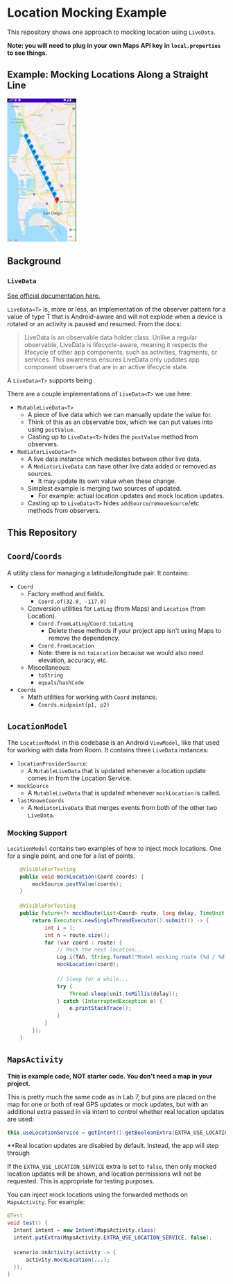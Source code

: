 # Location Mocking Example

This repository shows one approach to mocking location using `LiveData`.

**Note: you will need to plug in your own Maps API key in `local.properties` to see things.**

## Example: Mocking Locations Along a Straight Line

![Demo](images/demo.gif)

## Background

### `LiveData`

[See official documentation here.](https://developer.android.com/topic/libraries/architecture/livedata)

`LiveData<T>` is, more or less, an implementation of the observer pattern 
for a value of type T that is Android-aware and will not explode when a device 
is rotated or an activity is paused and resumed. From the docs:

> LiveData is an observable data holder class. Unlike a regular observable, LiveData is lifecycle-aware, meaning it respects the lifecycle of other app components, such as activities, fragments, or services. This awareness ensures LiveData only updates app component observers that are in an active lifecycle state.

A `LiveData<T>` supports being 

There are a couple implementations of `LiveData<T>` we use here:

  - `MutableLiveData<T>`
    - A piece of live data which we can manually update the value for. 
    - Think of this as an observable box, which we can put values into using `postValue`.
    - Casting up to `LiveData<T>` hides the `postValue` method from observers.
  - `MediatorLiveData<T>`
    - A live data instance which mediates between other live data.
    - A `MediatorLiveData` can have other live data added or removed as sources.
      - It may update its own value when these change.
    - Simplest example is merging two sources of updated.
      - For example: actual location updates and mock location updates.
    - Casting up to `LiveData<T>` hides `addSource`/`removeSource`/etc methods from observers.
    

## This Repository

## `Coord`/`Coords`

A utility class for managing a latitude/longitude pair. It contains:

  - `Coord`
    - Factory method and fields.
      - `Coord.of(32.0, -117.0)`
    - Conversion utilities for `LatLng` (from Maps) and `Location` (from Location).
      - `Coord.fromLatLng`/`Coord.toLatLng`
        - Delete these methods if your project app isn't using Maps to remove the dependency.
      - `Coord.fromLocation`
      - Note: there is no `toLocation` because we would also need elevation, accuracy, etc.
    - Miscellaneous:
      - `toString`
      - `equals`/`hashCode`
  - `Coords`
    - Math utilities for working with `Coord` instance.
      - `Coords.midpoint(p1, p2)`


## `LocationModel`

The `LocationModel` in this codebase is an Android `ViewModel`, like that used 
for working with data from Room. It contains three `LiveData` instances:

  - `locationProviderSource`:
    - A `MutableLiveData` that is updated whenever a location update comes in from the Location Service.
  - `mockSource`
    - A `MutableLiveData` that is updated whenever `mockLocation` is called.
  - `lastKnownCoords`
    - A `MediatorLiveData` that merges events from both of the other two `LiveData`.

### Mocking Support

`LocationModel` contains two examples of how to inject mock locations. One for a single point, and one for a list of points.

```java
    @VisibleForTesting
    public void mockLocation(Coord coords) {
        mockSource.postValue(coords);
    }

    @VisibleForTesting
    public Future<?> mockRoute(List<Coord> route, long delay, TimeUnit unit) {
        return Executors.newSingleThreadExecutor().submit(() -> {
            int i = 1;
            int n = route.size();
            for (var coord : route) {
                // Mock the next location...
                Log.i(TAG, String.format("Model mocking route (%d / %d): %s", i++, n, coord));
                mockLocation(coord);

                // Sleep for a while...
                try {
                    Thread.sleep(unit.toMillis(delay));
                } catch (InterruptedException e) {
                    e.printStackTrace();
                }
            }
        });
    }
```

## `MapsActivity`

**This is example code, NOT starter code. You don't need a map in your project.**

This is pretty much the same code as in Lab 7, but pins are placed on the map for one or both of real GPS updates or mock updates, but 
with an additional extra passed in via intent to control whether real location updates are used:

```java
this.useLocationService = getIntent().getBooleanExtra(EXTRA_USE_LOCATION_SERVICE, false);
```

**Real location updates are disabled by default. Instead, the app will step through

If the `EXTRA_USE_LOCATION_SERVICE` extra is set to `false`, then only mocked location updates will be shown, and 
location permissions will not be requested. This is appropriate for testing purposes.

You can inject mock locations using the forwarded methods on `MapsActivity`. For example:

```java
@Test
void test() {
  Intent intent = new Intent(MapsActivity.class)
  intent.putExtra(MapsActivity.EXTRA_USE_LOCATION_SERVICE, false);

  scenario.onActivity(activity -> {
      activity.mockLocation(...);
  });
}
```

